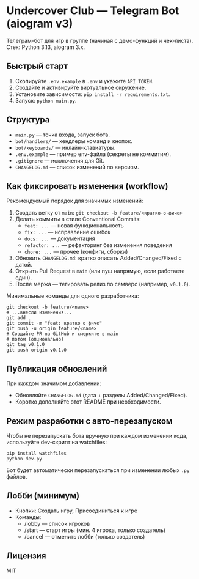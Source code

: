 # Undercover Club — Telegram Bot (aiogram v3)

Телеграм-бот для игр в группе (начиная с демо-функций и чек-листа). Стек: Python 3.13, aiogram 3.x.

## Быстрый старт
1. Скопируйте `.env.example` в `.env` и укажите `API_TOKEN`.
2. Создайте и активируйте виртуальное окружение.
3. Установите зависимости: `pip install -r requirements.txt`.
4. Запуск: `python main.py`.

## Структура
- `main.py` — точка входа, запуск бота.
- `bot/handlers/` — хендлеры команд и кнопок.
- `bot/keyboards/` — инлайн-клавиатуры.
- `.env.example` — пример env-файла (секреты не коммитим).
- `.gitignore` — исключения для Git.
- `CHANGELOG.md` — список изменений по версиям.

## Как фиксировать изменения (workflow)
Рекомендуемый порядок для значимых изменений:
1. Создать ветку от `main`: `git checkout -b feature/<кратко-о-фиче>`
2. Делать коммиты в стиле Conventional Commits:
	- `feat: ...` — новая функциональность
	- `fix: ...` — исправление ошибок
	- `docs: ...` — документация
	- `refactor: ...` — рефакторинг без изменения поведения
	- `chore: ...` — прочее (конфиги, сборки)
3. Обновить `CHANGELOG.md`: кратко описать Added/Changed/Fixed с датой.
4. Открыть Pull Request в `main` (или пуш напрямую, если работаете один).
5. После мержа — тегировать релиз по семверс (например, `v0.1.0`).

Минимальные команды для одного разработчика:
```
git checkout -b feature/<name>
# ...внесли изменения...
git add .
git commit -m "feat: кратко о фиче"
git push -u origin feature/<name>
# Создайте PR на GitHub и смержите в main
# потом (опционально)
git tag v0.1.0
git push origin v0.1.0
```

## Публикация обновлений
При каждом значимом добавлении:
- Обновляйте `CHANGELOG.md` (дата + разделы Added/Changed/Fixed).
- Коротко дополняйте этот README при необходимости.

## Режим разработки с авто-перезапуском
Чтобы не перезапускать бота вручную при каждом изменении кода, используйте dev-скрипт на watchfiles:

```
pip install watchfiles
python dev.py
```

Бот будет автоматически перезапускаться при изменении любых `.py` файлов.

## Лобби (минимум)
- Кнопки: Создать игру, Присоединиться к игре
- Команды:
	- /lobby — список игроков
	- /start — старт игры (мин. 4 игрока, только создатель)
	- /cancel — отменить лобби (только создатель)

## Лицензия
MIT
